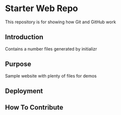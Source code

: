 # Starter Web Repo

This repository is for showing how Git and GitHub work

## Introduction

Contains a number files generated by initializr

## Purpose

Sample website with plenty of files for demos

## Deployment

## How To Contribute